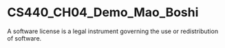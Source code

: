 # CS440_CH04_Demo_Mao_Boshi
A software license is a legal instrument governing the use or redistribution of software.

